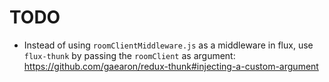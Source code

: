# TODO

* Instead of using `roomClientMiddleware.js` as a middleware in flux, use `flux-thunk` by passing the `roomClient` as argument:
https://github.com/gaearon/redux-thunk#injecting-a-custom-argument
